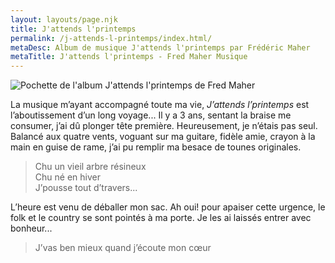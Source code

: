 ```yaml
---
layout: layouts/page.njk
title: J'attends l'printemps
permalink: /j-attends-l-printemps/index.html/
metaDesc: Album de musique J'attends l'printemps par Frédéric Maher
metaTitle: J'attends l'printemps - Fred Maher Musique
---
```

![Pochette de l'album J'attends l'printemps de Fred Maher](https://res.cloudinary.com/wikilouis/image/upload/f_auto/v1581958264/fredmaher.jpg "Photo par Serge Morneau")

La musique m’ayant accompagné toute ma vie, *J’attends l’printemps* est l’aboutissement
d’un long voyage...
Il y a 3 ans, sentant la braise me consumer, j’ai dû plonger tête première. Heureusement, je
n’étais pas seul. Balancé aux quatre vents, voguant sur ma guitare, fidèle amie, crayon à la
main en guise de rame, j’ai pu remplir ma besace de tounes originales.

 
> Chu un vieil arbre résineux\
Chu né en hiver\
J’pousse tout d’travers...

L’heure est venu de déballer mon sac.
Ah oui! pour apaiser cette urgence, le folk et le country se sont pointés à ma porte.
Je les ai laissés entrer avec bonheur...

> J’vas ben mieux quand j’écoute mon cœur
